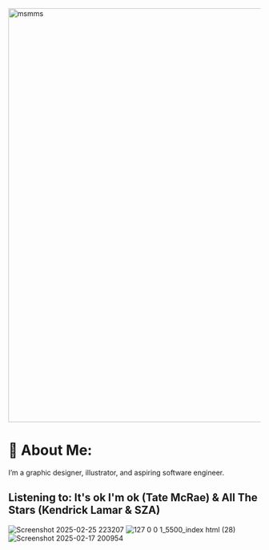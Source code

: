 <img width="826" alt="msmms" src="https://github.com/user-attachments/assets/1c5d5b5b-c252-45ab-a9cb-80b8ff26417c" />

# 🌱 About Me:
I’m a graphic designer, illustrator, and aspiring software engineer.
 
 ## Listening to: It's ok I'm ok (Tate McRae) & All The Stars (Kendrick Lamar & SZA)
![Screenshot 2025-02-25 223207](https://github.com/user-attachments/assets/b6dd46f2-309c-4247-80a5-328c55378a27)
![127 0 0 1_5500_index html (28)](https://github.com/user-attachments/assets/2421d81f-9c07-493a-a0c6-21dd1dded00f)
![Screenshot 2025-02-17 200954](https://github.com/user-attachments/assets/84cb86a3-f424-46d5-a8e8-c05b0670bc9a)






